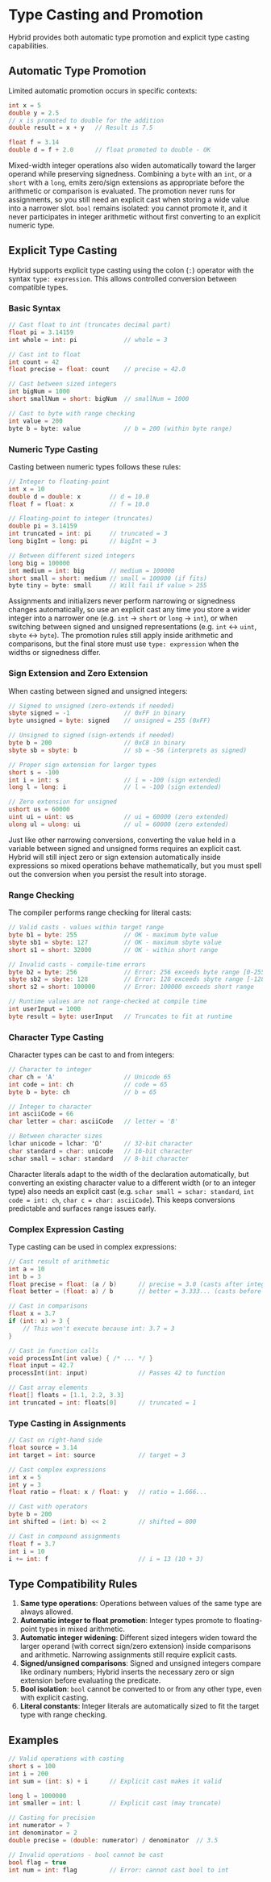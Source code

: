 # Type Casting and Promotion

Hybrid provides both automatic type promotion and explicit type casting capabilities.

## Automatic Type Promotion

Limited automatic promotion occurs in specific contexts:

```c
int x = 5
double y = 2.5
// x is promoted to double for the addition
double result = x + y   // Result is 7.5

float f = 3.14
double d = f + 2.0      // float promoted to double - OK
```

Mixed-width integer operations also widen automatically toward the larger operand while preserving signedness. Combining
a `byte` with an `int`, or a `short` with a `long`, emits zero/sign extensions as appropriate before the arithmetic or
comparison is evaluated. The promotion never runs for assignments, so you still need an explicit cast when storing a
wide value into a narrower slot. `bool` remains isolated: you cannot promote it, and it never participates in integer
arithmetic without first converting to an explicit numeric type.

## Explicit Type Casting

Hybrid supports explicit type casting using the colon (`:`) operator with the syntax `type: expression`. This allows controlled conversion between compatible types.

### Basic Syntax

```c
// Cast float to int (truncates decimal part)
float pi = 3.14159
int whole = int: pi             // whole = 3

// Cast int to float
int count = 42
float precise = float: count    // precise = 42.0

// Cast between sized integers
int bigNum = 1000
short smallNum = short: bigNum  // smallNum = 1000

// Cast to byte with range checking
int value = 200
byte b = byte: value            // b = 200 (within byte range)
```

### Numeric Type Casting

Casting between numeric types follows these rules:

```c
// Integer to floating-point
int x = 10
double d = double: x        // d = 10.0
float f = float: x          // f = 10.0

// Floating-point to integer (truncates)
double pi = 3.14159
int truncated = int: pi     // truncated = 3
long bigInt = long: pi      // bigInt = 3

// Between different sized integers
long big = 100000
int medium = int: big       // medium = 100000
short small = short: medium // small = 100000 (if fits)
byte tiny = byte: small     // Will fail if value > 255
```

Assignments and initializers never perform narrowing or signedness changes automatically, so use an explicit cast any time
you store a wider integer into a narrower one (e.g. `int` → `short` or `long` → `int`), or when switching between
signed and unsigned representations (e.g. `int` ↔ `uint`, `sbyte` ↔ `byte`). The promotion rules still apply inside
arithmetic and comparisons, but the final store must use `type: expression` when the widths or signedness differ.

### Sign Extension and Zero Extension

When casting between signed and unsigned integers:

```cs
// Signed to unsigned (zero-extends if needed)
sbyte signed = -1               // 0xFF in binary
byte unsigned = byte: signed    // unsigned = 255 (0xFF)

// Unsigned to signed (sign-extends if needed)
byte b = 200                    // 0xC8 in binary
sbyte sb = sbyte: b             // sb = -56 (interprets as signed)

// Proper sign extension for larger types
short s = -100
int i = int: s                  // i = -100 (sign extended)
long l = long: i                // l = -100 (sign extended)

// Zero extension for unsigned
ushort us = 60000
uint ui = uint: us              // ui = 60000 (zero extended)
ulong ul = ulong: ui            // ul = 60000 (zero extended)
```

Just like other narrowing conversions, converting the value held in a variable between signed and unsigned forms
requires an explicit cast. Hybrid will still inject zero or sign extension automatically inside expressions so mixed
operations behave mathematically, but you must spell out the conversion when you persist the result into storage.

### Range Checking

The compiler performs range checking for literal casts:

```cs
// Valid casts - values within target range
byte b1 = byte: 255             // OK - maximum byte value
sbyte sb1 = sbyte: 127          // OK - maximum sbyte value
short s1 = short: 32000         // OK - within short range

// Invalid casts - compile-time errors
byte b2 = byte: 256             // Error: 256 exceeds byte range [0-255]
sbyte sb2 = sbyte: 128          // Error: 128 exceeds sbyte range [-128-127]
short s2 = short: 100000        // Error: 100000 exceeds short range

// Runtime values are not range-checked at compile time
int userInput = 1000
byte result = byte: userInput   // Truncates to fit at runtime
```

### Character Type Casting

Character types can be cast to and from integers:

```cs
// Character to integer
char ch = 'A'                   // Unicode 65
int code = int: ch              // code = 65
byte b = byte: ch               // b = 65

// Integer to character
int asciiCode = 66
char letter = char: asciiCode   // letter = 'B'

// Between character sizes
lchar unicode = lchar: 'Ω'      // 32-bit character
char standard = char: unicode   // 16-bit character
schar small = schar: standard   // 8-bit character
```

Character literals adapt to the width of the declaration automatically, but converting an existing character value to a
different width (or to an integer type) also needs an explicit cast (e.g. `schar small = schar: standard`, `int code = int: ch`,
`char c = char: asciiCode`). This keeps conversions predictable and surfaces range issues early.

### Complex Expression Casting

Type casting can be used in complex expressions:

```cpp
// Cast result of arithmetic
int a = 10
int b = 3
float precise = float: (a / b)      // precise = 3.0 (casts after integer division)
float better = (float: a) / b       // better = 3.333... (casts before division)

// Cast in comparisons
float x = 3.7
if (int: x) > 3 {
    // This won't execute because int: 3.7 = 3
}

// Cast in function calls
void processInt(int value) { /* ... */ }
float input = 42.7
processInt(int: input)              // Passes 42 to function

// Cast array elements
float[] floats = [1.1, 2.2, 3.3]
int truncated = int: floats[0]      // truncated = 1
```

### Type Casting in Assignments

```cs
// Cast on right-hand side
float source = 3.14
int target = int: source            // target = 3

// Cast complex expressions
int x = 5
int y = 3
float ratio = float: x / float: y   // ratio = 1.666...

// Cast with operators
byte b = 200
int shifted = (int: b) << 2         // shifted = 800

// Cast in compound assignments
float f = 3.7
int i = 10
i += int: f                         // i = 13 (10 + 3)
```

## Type Compatibility Rules

1. **Same type operations**: Operations between values of the same type are always allowed.
2. **Automatic integer to float promotion**: Integer types promote to floating-point types in mixed arithmetic.
3. **Automatic integer widening**: Different sized integers widen toward the larger operand (with correct sign/zero extension) inside comparisons and arithmetic. Narrowing assignments still require explicit casts.
4. **Signed/unsigned comparisons**: Signed and unsigned integers compare like ordinary numbers; Hybrid inserts the necessary zero or sign extension before evaluating the predicate.
5. **Bool isolation**: `bool` cannot be converted to or from any other type, even with explicit casting.
6. **Literal constants**: Integer literals are automatically sized to fit the target type with range checking.

## Examples

```cs
// Valid operations with casting
short s = 100
int i = 200
int sum = (int: s) + i      // Explicit cast makes it valid

long l = 1000000
int smaller = int: l        // Explicit cast (may truncate)

// Casting for precision
int numerator = 7
int denominator = 2
double precise = (double: numerator) / denominator  // 3.5

// Invalid operations - bool cannot be cast
bool flag = true
int num = int: flag         // Error: cannot cast bool to int
```